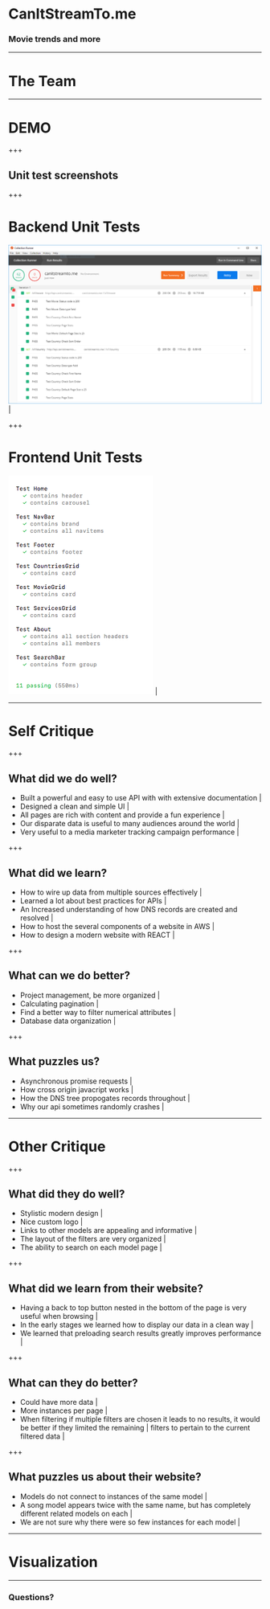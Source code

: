 # CanItStreamTo.me

### Movie trends and more

---

# The Team

---

# DEMO

+++

## Unit test screenshots

+++

# Backend Unit Tests

![GitHub Logo](/screenshots/postman_ss.PNG) |

+++

# Frontend Unit Tests

![GitHub Logo](/screenshots/frontend_test.png) |

---

# Self Critique

+++

## What did we do well?

- Built a powerful and easy to use API with with extensive documentation |
- Designed a clean and simple UI |
- All pages are rich with content and provide a fun experience |
- Our disparate data is useful to many audiences around the world |
- Very useful to a media marketer tracking campaign performance |

+++

## What did we learn?

- How to wire up data from multiple sources effectively |
- Learned a lot about best practices for APIs |
- An Increased understanding of how DNS records are created and resolved |
- How to host the several components of a website in AWS |
- How to design a modern website with REACT |


+++

## What can we do better?

- Project management, be more organized |
- Calculating pagination |
- Find a better way to filter numerical attributes |
- Database data organization |

+++

## What puzzles us?

- Asynchronous promise requests |
- How cross origin javacript works | 
- How the DNS tree propogates records throughout |
- Why our api sometimes randomly crashes |

---

# Other Critique

+++

## What did they do well?

- Stylistic modern design |
- Nice custom logo |
- Links to other models are appealing and informative |
- The layout of the filters are very organized |
- The ability to search on each model page |

+++

## What did we learn from their website?
- Having a back to top button nested in the bottom of the page is very useful when browsing |
- In the early stages we learned how to display our data in a clean way |
- We learned that preloading search results greatly improves performance |

+++

## What can they do better?
- Could have more data |
- More instances per page |
- When filtering if multiple filters are chosen it leads to no results, it would be better if they limited the remaining | filters to pertain to the current filtered data |

+++

## What puzzles us about their website?
- Models do not connect to instances of the same model |
- A song model appears twice with the same name, but has completely different related models on each |
- We are not sure why there were so few instances for each model |

---

# Visualization

---

### Questions?

